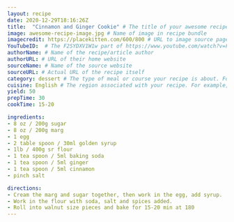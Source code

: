 ```yaml
---
layout: recipe
date: 2020-12-29T18:16:26Z   
title:  "Cinnamon and Ginger Cookie" # The title of your awesome recipe
image: awesome-recipe-image.jpg # Name of image in recipe bundle
imagecredit: https://placekitten.com/600/800 # URL to image source page, website, or creator
YouTubeID:  # The F2SYDXV1W1w part of https://www.youtube.com/watch?v=F2SYDXV1W1w
authorName: # Name of the recipe/article author
authorURL: # URL of their home website
sourceName: # Name of the source website
sourceURL: # Actual URL of the recipe itself
category: dessert # The type of meal or course your recipe is about. For example: "dinner", "entree", or "dessert".
cuisine: English # The region associated with your recipe. For example, "French", Mediterranean", or "American".
yield: 50
prepTime: 30
cookTime: 15-20

ingredients:
- 8 oz / 200g sugar
- 8 oz / 200g marg
- 1 egg
- 2 table spoon / 30ml golden syrup
- 1lb / 400g sr flour
- 1 tea spoon / 5ml baking soda
- 1 tea spoon / 5ml ginger
- 1 tea spoon / 5ml cinnamon
- pinch salt

directions:
- Cream the marg and sugar together, then work in the egg, add syrup.
- Work in the flour with soda, salt and spices added.
- Roll into walnut size pieces and bake for 15-20 min at 180
---
```

